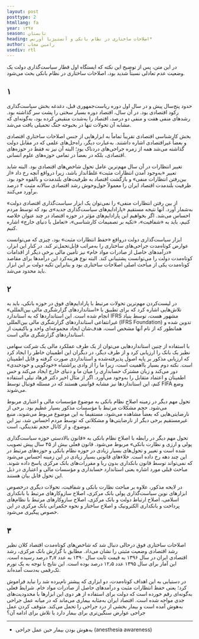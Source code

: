 ```yaml
---
layout: post
posttype: 2
htmllang: fa
year: ۱۳۹۷
season: تابستان
heading: اصلاحات ساختاری در نظام بانکی و آنستیژیا اَورنس* 
author: رامین مجاب
usediv: rtl
---
```

در این متن، پس از توضیح این نکته که ایستگاه اول قطار سیاست‌گذاری دولت یک وضعیت عدم تعادلی نسبتاً شدید بود، اصلاحات ساختاری در نظام بانکی بحث می‌شود. 

## ۱
حدود پنج‌سال پیش و در سال اول دوره ریاست‌جمهوری قبل، دغدغه بخش سیاست‌گذاری رکود اقتصادی بود. در آن سال، اقتصاد دوره بسیار سختی را پشت سر گذاشته بود. رشدهای منفی هفت و منفی دو درصد، اقتصاد را به‌شدت منقبض کرده بود، به‌گونه‌ای که مشابه آن تحولات تنها در بحبوحه جنگ تحمیلی یافت می‌شد. 

بخش کارشناسی اقتصادی تقریباً تماماً به ابزارهایی از جنس اصلاحات ساختاریِ اقتصادی و بعضاً غیراقتصادی اشاره داشتند. به‌عبارت دیگر، راه‌حل‌های علمی که در مقابل دولت گذاشته می‌شد همه از زمره جراحی‌های دردناک بود؛ البته آن نیز نه فقط در حوزه‌های اقتصادی، بلکه در بعضاً در تمامی حوزه‌های علوم انسانی. 

تغییر انتظارات در آن سال مهم‌ترین عامل تحول شاخص‌های اقتصادی بود. البته شاید تعبیر «به‌وجود آمدن انتظارات مثبت» غلط‌انداز باشد، زیرا درواقع آنچه رخ داد «از بین‌رفتن انتظارات منفی» و بازگشت اقتصاد به ظرفیت‌های بلندمدت و بالقوه خود بود. ظرفیت بلندمدت اقتصاد ایران را معمولاً حول‌وحوش رشد اقتصادی سالانه مثبت ۴ درصد برآورد می‌کنند. 

«از بین رفتن انتظارات منفی» را نمی‌توان یک ابزار سیاست‌گذاری اقتصادی دولت به‌شمار آورد. آنها نتیجه مستقیم «پارادایم‌های‌ سیاست‌گذاری جدید»ی بود که توسط مردم احساس می‌شد. اگر بخواهیم این پارادایم‌های مؤثر در حوزه اقتصاد در چند عنوان خلاصه کنیم، باید به «شفافیت»، «تکیه بر تصمیمات کارشناسی»، «تعامل با دنیای خارج» اشاره کنیم.

ابزار سیاست‌گذاری دولت درواقع «حفظ انتظارات مثبت» بود، چیزی که می‌توانست عوارض کوتاه‌مدت  جراحی‌های ساختاری را به‌مراتب قابل‌تحمل‌تر کند. در کنار این ابزار، «درآمدهای حاصل از صادرات مواد خام» نیز تأمین مالی برخی دیگر از اقدامات کوتاه‌مدت دولت را می‌توانست پشتیبانی کند. البته نوع هزینه‌کرد این درآمدها برای مقاصد کوتاه‌مدت یکی از مباحث اصلی اصلاحات ساختاری بود و بنابراین تکیه دولت بر این ابزار باید محدود می‌شد.

## ۲
در لیست‌کردن مهم‌ترین تحولات مرتبط با پارادایم‌های فوق در حوزه بانکی، باید به تلاش‌هایی اشاره کرد که برای تطبیق با «استانداردهای گزارشگری مالی بین‌المللی» انجام شده است. این استانداردها که به استاندارد IFRS مشهور هست، توسط بنیاد غیرانتفاعی استانداردهای گزارشگری مالی بین‌المللی (IFRS Foundation) تدوین شده و همانطور که از نام آنها مشخص است، هدف‌شان ایجاد مجموعه‌ای واحد و باکیفیت از استانداردهای گزارشگری مالی است.

با استفاده از چنین استانداردهایی می‌توان از یک طرف عملکرد مالی یک شرکت سهامی نظیر یک بانک را ارزیابی کرد و از طرف دیگر، در دیگران این اطمینان خاطر را ایجاد کرد که ارزیابی مذکور بر پایه اصول پذیرفته‌شده و استانداردی صورت گرفته و قابل اطمینان است. نکته دوم بسیار بااهمیت است، زیرا ما را از وادی پراشتباه «خودگویی و خودخندی» دور می‌کند و زبان مشترک حسابداری را میان ما و دنیای خارج ایجاد می‌کند و حس اطمینان و اعتماد متقابل را به‌وجود می‌آورد. اگر از مثال اخیر دکتر فرهاد نیلی استفاده کنم، این استانداردها نیز مشابه قوانینی هستند که در مسئله فوتبال توسط FIFA وضع می‌شوند. 

تحول مهم دیگر در زمینه اصلاح نظام بانکی به موضوع مؤسسات مالی و اعتباری مربوط می‌شود. حجم مشکلات مرتبط با مؤسسات مذکور بسیار عظیم بود. برخی از نارضایتی‌هایی که بعضاً مشاهده می‌شود، مستقیماً به این موضوع مربوط می‌شوند، منبع غیرمستقیم برخی دیگر از نارضایتی‌ها و مشکلاتی که توسط مردم احساس شد، نیز این موضوع، و از کانال حجم نقدینگی، است. 

تحول مهم دیگر در رابطه با اصلاح نظام بانکی به «قانون بالادستی حوزه سیاست‌گذاری پولی و ارزی و نظارت بانکی» مربوط می‌شود. قانون فعلی بیش از ۴۵ سال پیش تصویب شده است و تغییر و تحول‌های بسیار زیادی در حوزه نظام بانکی و حوزه‌های مرتبط در این چند دهه رخ داده است. خلاءهای قانونی بسیار زیادی در این زمینه احساس می‌شود که نمی‌تواند توسط قانون بانکداری بدون ربا و مقررات‌های بانک مرکزی پاسخ داده شوند. مباحث قبلی مورد اشاره یعنی استاندارد حسابداری و مؤسسات مالی و اعتباری در ذیل این تحول قابل بیان هستند.

در لایحه مذکور، علاوه بر مباحث نظارت بانکی و شفافیت، تحولات دیگری درخصوص ابزارهای نوین سیاست‌گذاری پولی بانک مرکزی، اصلاح سازوکارهای مرتبط با بانکداری اسلامی، اصلاح ارتباط دولت و بانک مرکزی، اصلاح سازوکارهای مرتبط با نظام‌های پرداخت و بانکداری الکترونیک و اصلاح ساختار و نحوه حکمرانی بانک مرکزی در این خصوص پیگیری می‌شود.


## ۳
اصلاحات ساختاری فوق درحالی دنبال شد که شاخص‌های کوتاه‌مدت اقتصاد کلان نظیر رشد اقتصادی وضعیت مثبتی را نشان می‌داد. مطابق با گزارش بانک مرکزی، رشد اقتصادی ایران در سال ۱۳۹۶ به قیمت ثابت سال ۱۳۹۰ به عدد ۳٫۷ درصد رسیده است. این آمار برای سال ۱۳۹۵ عدد ۱۲٫۵ درصد بوده است. این نتایج با توجه به یک تورم تک‌رقمی به‌دست آمده‌اند. 

در دستیابی به این اهداف کوتاه‌مدت، دو ابزاری که پیشتر نام‌برده شد را نباید فراموش کرد؛ یعنی حفظ انتظارات مثبت و درآمدهای حاصل از صادرات مواد خام. شرایط فعلی به‌گونه‌ای رقم خورده است که دولت برای استفاده از هر دوی این ابزارها با محدودیت‌های جدی مواجه شده است. اقتصاد ایران به‌مثابه بیماری می‌ماند که در میانه عمل جراحی به‌هوش آمده است و بیمار بخشی از درد جراحی را تحمل می‌کند. متوقف کردن عمل جراحی عوارض سنگین‌تری برای بیمار دارد یا تلاش برای ادامه آن؟

---
* به‌هوش بودن بیمار حین عمل جراحی (anesthesia awareness)